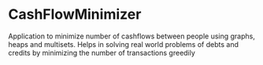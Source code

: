 # CashFlowMinimizer
Application to minimize number of cashflows between people using graphs, heaps and multisets. Helps in solving real world problems of debts and credits by minimizing the number of transactions greedily
